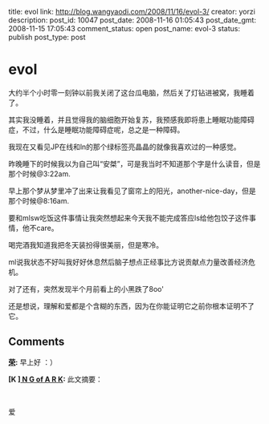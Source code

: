 title: evol
link: http://blog.wangyaodi.com/2008/11/16/evol-3/
creator: yorzi
description: 
post_id: 10047
post_date: 2008-11-16 01:05:43
post_date_gmt: 2008-11-15 17:05:43
comment_status: open
post_name: evol-3
status: publish
post_type: post

# evol

大约半个小时零一刻钟以前我关闭了这台瓜电脑，然后关了灯钻进被窝，我睡着了。

其实我没睡着，并且觉得我的脑细胞开始复苏，我预感我即将患上睡眠功能障碍症，不过，什么是睡眠功能障碍症呢，总之是一种障碍。

我现在又看见JP在线和ln的那个绿标签亮晶晶的就像我喜欢过的一种感觉。

昨晚睡下的时候我以为自己叫“安桀”，可是我当时不知道那个字是什么读音，但是那个时候@3:22am.

早上那个梦从梦里冲了出来让我看见了窗帘上的阳光，another-nice-day，但是那个时候@8:16am.

要和mlsw吃饭这件事情让我突然想起来今天我不能完成答应ls给他包饺子这件事情，他不care。

喝完酒我知道我把冬天装扮得很美丽，但是寒冷。

ml说我状态不好叫我好好休息然后脑子想点正经事比方说贡献点力量改善经济危机。

对了还有，突然发现半个月前看上的小黑跌了8oo'

还是想说，理解和爱都是个含糊的东西，因为在你能证明它之前你根本证明不了它。

## Comments

**[荣](#138 "2008-11-17 09:18:00"):** 早上好 ：）

**[K ][ N G of A R K](#139 "2008-11-17 09:35:55"):** 此文摘要：

 

爱

